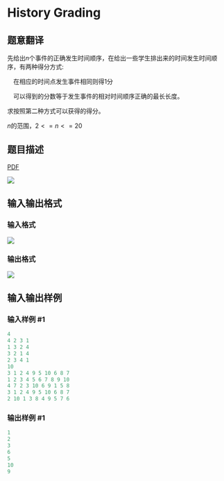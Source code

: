 # History Grading

## 题意翻译

先给出$n$个事件的正确发生时间顺序，在给出一些学生排出来的时间发生时间顺序，有两种得分方式:

　在相应的时间点发生事件相同则得$1$分

　可以得到的分数等于发生事件的相对时间顺序正确的最长长度。

求按照第二种方式可以获得的得分。

$n$的范围，$2<=n<=20$

## 题目描述

[problemUrl]: https://uva.onlinejudge.org/index.php?option=com_onlinejudge&Itemid=8&category=3&page=show_problem&problem=47

[PDF](https://uva.onlinejudge.org/external/1/p111.pdf)

![](https://cdn.luogu.com.cn/upload/vjudge_pic/UVA111/5d2a71a05bd8cf7fb9a417c6e37390e0c5131d53.png)

## 输入输出格式

### 输入格式

![](https://cdn.luogu.com.cn/upload/vjudge_pic/UVA111/b88371815df65e72aa766684dc316cf68d07e088.png)

### 输出格式

![](https://cdn.luogu.com.cn/upload/vjudge_pic/UVA111/321974c802e4d58c9b66f2314ca0ffe275dcef81.png)

## 输入输出样例

### 输入样例 #1

```cpp
4
4 2 3 1
1 3 2 4
3 2 1 4
2 3 4 1
10
3 1 2 4 9 5 10 6 8 7
1 2 3 4 5 6 7 8 9 10
4 7 2 3 10 6 9 1 5 8
3 1 2 4 9 5 10 6 8 7
2 10 1 3 8 4 9 5 7 6
```


### 输出样例 #1

```cpp
1
2
3
6
5
10
9
```


